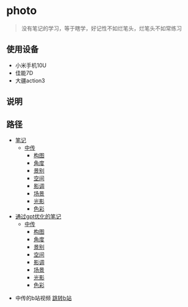 # photo
> 没有笔记的学习，等于瞎学，好记性不如烂笔头，烂笔头不如常练习

## 使用设备
- 小米手机10U
- 佳能7D
- 大疆action3

## 说明


## 路径
* [笔记](/note/README.md)
  * [中传](/note/zhongchuan/README.md)
    * [构图](/note/zhongchuan/1-1-composition.md)
    * [角度](/note/zhongchuan/1-2-angle.md)
    * [景别](/note/zhongchuan/1-3-scenery.md)
    * [空间](/note/zhongchuan/1-4-space.md)
    * [影调](/note/zhongchuan/1-5-tone.md)
    * [场景](/note/zhongchuan/1-6-scene.md)
    * [光影](/note/zhongchuan/1-7-shadow.md)
    * [色彩](/note/zhongchuan/1-8-colour.md)
* [通过gpt优化的笔记](/note-gpt/README.md)
  * [中传](/note-gpt/zhongchuan-gpt/README.md)
    * [构图](/note-gpt/zhongchuan-gpt/1-1-composition.md)
    * [角度](/note-gpt/zhongchuan-gpt/1-2-angle.md)
    * [景别](/note-gpt/zhongchuan-gpt/1-3-scenery.md)
    * [空间](/note-gpt/zhongchuan-gpt/1-4-space.md)
    * [影调](/note-gpt/zhongchuan-gpt/1-5-tone.md)
    * [场景](/note-gpt/zhongchuan-gpt/1-6-scene.md)
    * [光影](/note-gpt/zhongchuan-gpt/1-7-shadow.md)
    * [色彩](/note-gpt/zhongchuan-gpt/1-8-colour.md)

- 中传的b站视频 [跳转b站](https://space.bilibili.com/95503301/channel/collectiondetail?sid=3862)
